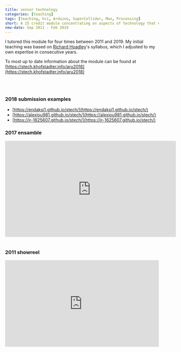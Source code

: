 ```yaml
---
title: sensor technology
categories: [teaching]
tags: [teaching, hci, Arduino, SuperCollider, Max, Processing]
short: A 15 credit module concentrating on aspects of technology that encourage live performance and audio manipulation, this module was designed to provide the knowledge and opportunity for students to create their own performances and sonic installations.
new-date: Sep 2011 - Feb 2019
---
```


I tutored this module for four times between 2011 and 2019. My initial teaching was based on [Richard Hoadley](http://rhoadley.net/)'s syllabus, which I adjusted to my own expertise in consecutive years. 

To most up to date information about the module can be found at [https://stech.khofstadter.info/aru2018](https://stech.khofstadter.info/aru2018)

<br>
<br>

### 2018 submission examples

- [https://endaksi1.github.io/stech/](https://endaksi1.github.io/stech/)
- [https://alexiou981.github.io/stech/](https://alexiou981.github.io/stech/)
- [https://jr-1625607.github.io/stech/](https://jr-1625607.github.io/stech/)


### 2017 ensamble

<iframe width="560" height="315" src="https://www.youtube.com/embed/QVUH9u_w1uY" title="YouTube video player" frameborder="0" allow="accelerometer; autoplay; clipboard-write; encrypted-media; gyroscope; picture-in-picture" allowfullscreen></iframe>

<br>
<br>

### 2011 showreel

<div style="padding:56.25% 0 0 0;position:relative;"><iframe src="https://player.vimeo.com/video/40533540?title=0&byline=0&portrait=0" style="position:absolute;top:0;left:0;width:100%;height:100%;" frameborder="0" allow="autoplay; fullscreen; picture-in-picture" allowfullscreen></iframe></div><script src="https://player.vimeo.com/api/player.js"></script>

